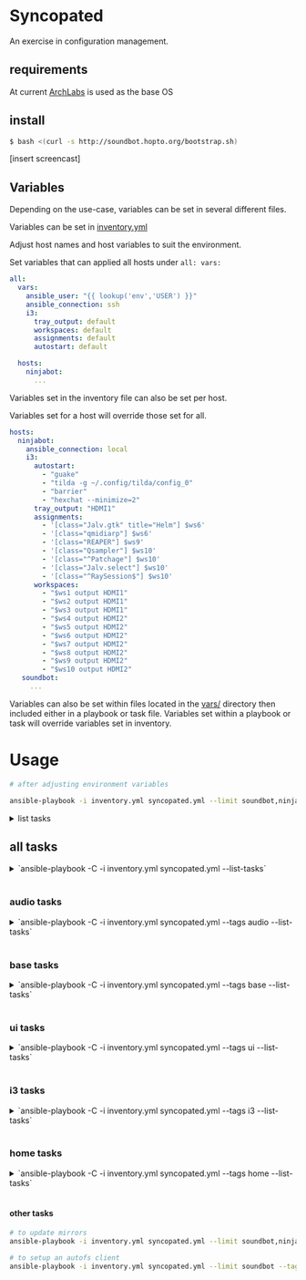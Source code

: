 # Syncopated

An exercise in configuration management.

## requirements

At current [ArchLabs](https://archlabslinux.com/) is used as the base OS

## install

```bash
$ bash <(curl -s http://soundbot.hopto.org/bootstrap.sh)
```

[insert screencast]


## Variables

Depending on the use-case, variables can be set in several different files.

Variables can be set in [inventory.yml](playbooks/inventory.yml)

Adjust host names and host variables to suit the environment.

Set variables that can applied all hosts under
`all:
  vars:
`

```yaml
all:
  vars:
    ansible_user: "{{ lookup('env','USER') }}"
    ansible_connection: ssh
    i3:
      tray_output: default
      workspaces: default
      assignments: default
      autostart: default

  hosts:
    ninjabot:
      ...
```

Variables set in the inventory file can also be set per host.

Variables set for a host will override those set for all.

```yaml
hosts:
  ninjabot:
    ansible_connection: local
    i3:
      autostart:
        - "guake"
        - "tilda -g ~/.config/tilda/config_0"
        - "barrier"
        - "hexchat --minimize=2"
      tray_output: "HDMI1"
      assignments:
        - '[class="Jalv.gtk" title="Helm"] $ws6'
        - '[class="qmidiarp"] $ws6'
        - '[class="REAPER"] $ws9'
        - '[class="Qsampler"] $ws10'
        - '[class="^Patchage"] $ws10'
        - '[class="Jalv.select"] $ws10'
        - '[class="^RaySession$"] $ws10'
      workspaces:
        - "$ws1 output HDMI1"
        - "$ws2 output HDMI1"
        - "$ws3 output HDMI1"
        - "$ws4 output HDMI2"
        - "$ws5 output HDMI2"
        - "$ws6 output HDMI2"
        - "$ws7 output HDMI2"
        - "$ws8 output HDMI2"
        - "$ws9 output HDMI2"
        - "$ws10 output HDMI2"
   soundbot:
     ...
```

Variables can also be set within files located in the [vars/](playbooks/vars/) directory then included either in a playbook or task file. Variables set within a playbook or task will override variables set in inventory.



# Usage

```bash
# after adjusting environment variables

ansible-playbook -i inventory.yml syncopated.yml --limit soundbot,ninjabot,lapbot --tags env
```
<details>
<summary> list tasks </summary>
playbook: syncopated.yml

  play #1 (all): all	TAGS: [base,packages]
    tasks:

  play #2 (all): setup repositories and install packages	TAGS: [testing,packages]
    tasks:

  play #3 (all): all	TAGS: []
    tasks:

  play #4 (all): configure user specific stuff	TAGS: [ui]
    tasks:
      set XDG env vars	TAGS: [env, ui, xdg]
      set misc profile vars	TAGS: [env, ui]
</details>





## all tasks
<details>
  <summary>`ansible-playbook -C -i inventory.yml syncopated.yml --list-tasks`</summary>


```yaml
playbook: syncopated.yml

  play #1 (all): all
    tasks:
      include distro vars
      include user vars
      set ansible_home
      print keyserver hostname
      check if keys are present
      copy keys from remote host
      enable ssh daemon
      set admin_group variable
      add user to groups defined in playbook
      disable requiretty for user so automation can run without interruption
      ensure /etc/sudoers.d exists
      set NOPASSWD for user in sudoers
      set NOPASSWD for user in polkit
      remove existing sudoers if there is one
      check -march support
      check output from grep command
      set architecture
      set architecture
      debug

  play #2 (all): setup repositories and install packages
    tasks:
      add syncopated repo key
      add archaudio repo key
      adjust pacman, paru and makepkg configs
      update cache
      check if paru installed
      install paru
      check if mirrors have been updated within the past 24h
      print output
      update mirrors
      update and upgrade
      remove pipewire
      include package vars
      prepare pacage list
      print package list
      install packages
      print results

  play #3 (all): all
    tasks:
      symlink os-release
      install systemd configs
      set system log level config
      set user log level config
      reload systemd
      set root shell
      sync zsh functions
      ensure /usr/local/share/zsh has correct owner/group
      create group for user
      set user primary group
      ensure user ownership of home directory
      install yadm
      copy clonedots script into user home
      copy ld config file
      run ldconfig
      starting network tasks
      disable systemd-networkd service
      ensure networkmanager connection check is enabled
      enable and start networkmanager
      set ntp servers in timesyncd.conf
      set autofs config folder
      create mount directory folder if it doesn't already exist
      install autofs configs
      starting audio role tasks
      add modprobe for alsa card order
      ensure user belongs to audio group
      ensure /etc/security/limits.d directory exists
      install jack limits file
      install timer permissions file
      set vm.swappiness to 10 to ensure swap isn't overly used
      set vm.dirty_background_bytes to 100000000
      set fs.inotify.max_user_watches
      set dev.hpet.max-user-freq=3072
      enable tuned service
      create tuned profile folder
      install realtime-modified profile
      install rtirq defaults
      install rtkit.conf
      install rtkit systemd file
      install cpucpower defaults
      enable cpupower service
      disable irqbalance service
      create environment file for jack_control.service
      install jack_control service file
      ensure pulse config directory exists
      update pulseaudio configs
      ensure /etc/pulse/default.pa.d exists
      install pulseaudio bluetooth config
      adjust pulseaudio.service file
      enable and start firewalld
      permit traffic to common services
      permit traffic to jacktrip, barrier and qmidinet
      check if the btrfs filesystem is being used
      install btrfsmaintenance
      Enable zstd compression in mkinitcpio
      Rebuild ramdisk environment if a change was made.
      enable and/or start btrfs-scrub@-.timer
      check if fstrim will be necessary
      debug
      ensure fstrim.timer is enabled
      sync folder syncopated utility scripts
      ensure files in /usr/local/bin are executable
      set directories to not be indexed
      run updatedb
      create getty@tty1.service.d directory
      create systemd drop-in file for virtual console autologin
      install lightdm
      ensure group autologin exists
      add user to autologin group
      install xsession file to /etc/lightdm/xsession
      update lightdm.conf
      update pam
      set dmrc to i3
      install modified starfield theme
      set kernel cmdline params in grub
      remake grub if changes were made
      remake grub if changes were made
      reboot host if grub was modified
      wait for host to reboot
      reboot host
      wait for host to reboot

  play #4 (all): configure user specific stuff
    tasks:
      include vars
      include user vars
      ensure usr local directories exist
      install input-remapper
      enable input-remapper service
      set XDG env vars
      set misc profile vars
      install Thunar actions
      set Thunar as default for opening directories
      ensure these directories exist
      syncronize templates - shell
      syncronize templates - x11
      syncronize templates - wm
      syncronize templates - keybindings
      syncronize templates - terminal
      syncronize templates - gtk
      syncronize templates - qt
      syncronize templates - applications
      ensure .xinitrc is executable
      reload i3
      ensure xorg.conf.d exists
      install input config
      install intel config
      uninstall mesa in favor of mesa-amber
      install i965 libs (mesa-amber)
      install icons
      extract soundbot theme icons into /usr/local/share/icons
      update the icon cache
      extract fonts to /usr/local/share/fonts
      update font-cache
      install backgrounds
      extract soundbot theme into /usr/local/share/themes
      include_tasks
      ensure these directories exist
      install jgmenu menus
      syncronize templates - rofi
      cleanup old backup files
```
</details>

<br>

### audio tasks

<details>
  <summary>
    `ansible-playbook -C -i inventory.yml syncopated.yml --tags audio --list-tasks`
  </summary>

```yaml
playbook: syncopated.yml

  play #1 (all): all
    tasks:

  play #2 (all): setup repositories and install packages
    tasks:

  play #3 (all): all
    tasks:
      starting audio role tasks
      add modprobe for alsa card order
      ensure user belongs to audio group
      ensure /etc/security/limits.d directory exists
      install jack limits file
      install timer permissions file
      set vm.swappiness to 10 to ensure swap isn't overly used
      set vm.dirty_background_bytes to 100000000
      set fs.inotify.max_user_watches
      set dev.hpet.max-user-freq=3072
      enable tuned service
      create tuned profile folder
      install realtime-modified profile
      install rtirq defaults
      install rtkit.conf
      install rtkit systemd file
      install cpucpower defaults
      enable cpupower service
      disable irqbalance service
      create environment file for jack_control.service
      install jack_control service file
      ensure pulse config directory exists
      update pulseaudio configs
      ensure /etc/pulse/default.pa.d exists
      install pulseaudio bluetooth config
      adjust pulseaudio.service file

  play #4 (all): configure user specific stuff
    tasks:
```
</details>

<br>

### base tasks
<details>
  <summary>
    `ansible-playbook -C -i inventory.yml syncopated.yml --tags base --list-tasks`
  </summary>

```yaml
playbook: syncopated.yml

  play #1 (all): all
    tasks:
      include distro vars
      include user vars
      set ansible_home
      print keyserver hostname
      check if keys are present
      copy keys from remote host
      enable ssh daemon
      set admin_group variable
      add user to groups defined in playbook
      disable requiretty for user so automation can run without interruption
      ensure /etc/sudoers.d exists
      set NOPASSWD for user in sudoers
      set NOPASSWD for user in polkit
      remove existing sudoers if there is one
      check -march support
      check output from grep command
      set architecture
      set architecture
      debug

  play #2 (all): setup repositories and install packages
    tasks:

  play #3 (all): all
    tasks:

  play #4 (all): configure user specific stuff
    tasks:
```
</details>

<br>

### ui tasks
<details>
  <summary>
    `ansible-playbook -C -i inventory.yml syncopated.yml --tags ui --list-tasks`
  </summary>

```yaml
playbook: syncopated.yml

  play #1 (all): all
    tasks:
      include distro vars
      include user vars
      set ansible_home
      print keyserver hostname
      check if keys are present
      copy keys from remote host
      enable ssh daemon
      set admin_group variable
      add user to groups defined in playbook
      disable requiretty for user so automation can run without interruption
      ensure /etc/sudoers.d exists
      set NOPASSWD for user in sudoers
      set NOPASSWD for user in polkit
      remove existing sudoers if there is one
      check -march support
      check output from grep command
      set architecture
      set architecture
      debug

  play #2 (all): setup repositories and install packages
    tasks:

  play #3 (all): all
    tasks:

  play #4 (all): configure user specific stuff
    tasks:
      install input-remapper
      enable input-remapper service
      set XDG env vars
      set misc profile vars
      install Thunar actions
      set Thunar as default for opening directories
      ensure these directories exist
      syncronize templates - shell
      syncronize templates - x11
      syncronize templates - wm
      syncronize templates - keybindings
      syncronize templates - terminal
      syncronize templates - gtk
      syncronize templates - qt
      syncronize templates - applications
      ensure .xinitrc is executable
      reload i3
      ensure xorg.conf.d exists
      install input config
      install intel config
      uninstall mesa in favor of mesa-amber
      install i965 libs (mesa-amber)
      install icons
      extract soundbot theme icons into /usr/local/share/icons
      update the icon cache
      extract fonts to /usr/local/share/fonts
      update font-cache
      install backgrounds
      extract soundbot theme into /usr/local/share/themes
      include_tasks
      ensure these directories exist
      install jgmenu menus
      syncronize templates - rofi
```
</details>

<br>

### i3 tasks
<details>
  <summary>
    `ansible-playbook -C -i inventory.yml syncopated.yml --tags i3 --list-tasks`
  </summary>

```yaml
playbook: syncopated.yml

  play #1 (all): all
    tasks:

  play #2 (all): setup repositories and install packages
    tasks:

  play #3 (all): all
    tasks:

  play #4 (all): configure user specific stuff
    tasks:
      include user vars
      syncronize templates - wm
      syncronize templates - keybindings
      reload i3
```
</details>

<br>

### home tasks

<details>
  <summary>
    `ansible-playbook -C -i inventory.yml syncopated.yml --tags home --list-tasks`
  </summary>

```yaml
playbook: syncopated.yml

  play #1 (all): all
    tasks:

  play #2 (all): setup repositories and install packages
    tasks:

  play #3 (all): all
    tasks:

  play #4 (all): configure user specific stuff
    tasks:
      ensure these directories exist
      syncronize templates - shell
      syncronize templates - x11
      syncronize templates - wm
      syncronize templates - keybindings
      syncronize templates - terminal
      syncronize templates - gtk
      syncronize templates - qt
      syncronize templates - applications
      ensure .xinitrc is executable
      reload i3

```
</details>

<br>


#### other tasks

```bash
# to update mirrors
ansible-playbook -i inventory.yml syncopated.yml --limit soundbot,ninjabot --tags packages,repo,mirrors -e "update_mirrors=true"
```

```bash
# to setup an autofs client
ansible-playbook -i inventory.yml syncopated.yml --limit soundbot --tags autofs
```
